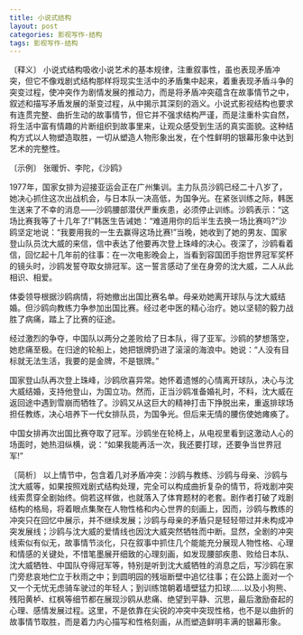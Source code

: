 ```yaml
---
title: 小说式结构
layout: post
categories: 影视写作-结构
tags: 影视写作-结构
---
```


〔释义〕 小说式结构吸收小说艺术的基本规律，注重叙事性，虽也表现矛盾冲突，但它不像戏剧式结构那样将现实生活中的矛盾集中起来，着重表现矛盾斗争的突变过程，使冲突作为剧情发展的推动力，而是将矛盾冲突蕴含在故事情节之中，叙述和描写矛盾发展的渐变过程，从中揭示其深刻的涵义。小说式影视结构也要求有连贯完整、曲折生动的故事情节，但它并不强求结构严谨，而是注重朴实自然，将生活中富有情趣的片断组织到故事里来，让观众感受到生活的真实面貌。这种结构方式以人物塑造取胜，一切从塑造人物形象出发，在个性鲜明的银幕形象中达到艺术的完整性。

〔示例〕 张暖忻、李陀，《沙鸥》

1977年，国家女排为迎接亚运会正在广州集训。主力队员沙鸥已经二十八岁了，她决心抓住这次出战机会，与日本队一决高低，为国争光。在紧张训练之际，韩医生送来了不幸的消息——沙鸥腰部潜伏严重疾患，必须停止训练。沙鸥表示：“这场比赛我等了十几年了!”韩医生告诫她：“难道用你的后半生去换一场比赛吗?”沙鸥坚定地说：“我要用我的一生去赢得这场比赛!”当晚，她收到了她的男友、国家登山队员沈大威的来信，信中表达了他要再次登上珠峰的决心。夜深了，沙鸥看着信，回忆起十几年前的往事：在一次电影晚会上，当看到容国团手抱世界冠军奖杯的镜头时，沙鸥发誓夺取女排冠军。这一誓言感动了坐在身旁的沈大威，二人从此相识、相爱。

体委领导根据沙鸥病情，将她撤出出国比赛名单。母亲劝她离开球队与沈大威结婚。但沙鸥向教练力争参加出国比赛。经过老中医的精心治疗。她以坚韧的毅力战胜了病痛，踏上了比赛的征途。

经过激烈的争夺，中国队以两分之差败给了日本队，得了亚军。沙鸥的梦想落空，她悲痛至极。在归途的轮船上，她把银牌扔进了滚滚的海浪中。她说：“人没有目标就无法生活，我要的是金牌，不是银牌。”

国家登山队再次登上珠峰，沙鸥欣喜异常。她怀着遗憾的心情离开球队，决心与沈大威结婚，支持他登山，为国立功。然而，正当沙鸥准备婚礼时，不料，沈大威在返回途中遇到雪崩而牺牲了。沙鸥又从这巨大的精神打击下挣脱出来，重返排球场担任教练，决心培养下一代女排队员，为国争光。但后来无情的腰伤使她瘫痪了。

中国女排再次出国比赛夺取了冠军。沙鸥坐在轮椅上，从电视里看到这激动人心的场面时，她热泪纵横，说：“如果我能再活一次，我还要打球，还要争当世界冠军!”

〔简析〕 以上情节中，包含着几对矛盾冲突：沙鸥与教练、沙鸥与母亲、沙鸥与沈大威等，如果按照戏剧式结构处理，完全可以构成曲折复杂的情节，将戏剧冲突线索贯穿全剧始终。倘若这样做，也就落入了体育题材的老套。剧作者打破了戏剧结构的格局，将着眼点集聚在人物性格和内心世界的刻画上，因而，沙鸥与教练的冲突只在回忆中展示，并不继续发展；沙鸥与母亲的矛盾只是轻轻带过并未构成冲突发展线；沙鸥与沈大威的爱情线也因沈大威突然牺牲而中断。显然，全剧的冲突线索似有似无，故事情节淡化，只在叙事中抓住几个能能充分展现人物性格、心理和情感的关键处，不惜笔墨展开细致的心理刻画，如发现腰部疾患、败给日本队、沈大威牺牲、中国队夺得冠军等，特别是听到沈大威牺牲的消息之后，写沙鸥在家门旁悲哀地伫立于秋雨之中；到圆明园的残垣断壁中追忆往事；在公路上面对一个又一个无忧无虑骑车驶过的年轻人；到训练馆朝着墙壁猛力扣球……以及小狗熊、残阳黄栌、红枫等细节都在展现沙鸥从悲痛、绝望到平静、沉思，最后激励奋起的心理、感情发展过程。这里，不是依靠在尖锐的冲突中突现性格，也不是以曲折的故事情节取胜，而是着力内心描写和性格刻画，从而塑造鲜明丰满的银幕形象。 